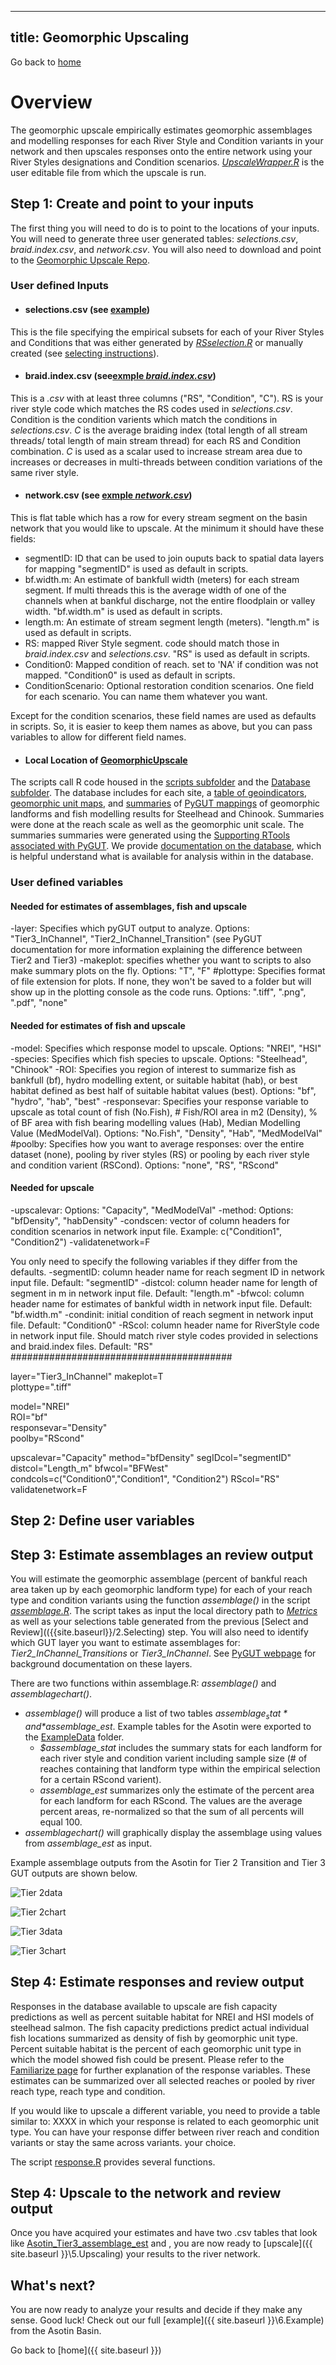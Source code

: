 
---
title: Geomorphic Upscaling
---

Go back to [home]()

# Overview
The geomorphic upscale empirically estimates geomorphic assemblages and modelling responses for each River Style and Condition variants in your network and then upscales responses onto the entire network using your River Styles designations and Condition scenarios. [*UpscaleWrapper.R*](https://github.com/natalie-kramer/GeomorphicUpscale/tree/master/UpscaleWrapper.R) is the user editable file from which the upscale is run. 

## Step 1: Create and point to your inputs
The first thing you will need to do is to point to the locations of your inputs. You will need to generate three user generated tables: *selections.csv*, *braid.index.csv*, and *network.csv*.  You will also need to download and point to the [Geomorphic Upscale Repo](https://github.com/natalie-kramer/GeomorphicUpscale). 

### User defined Inputs ###
- #### selections.csv (see [example](https://github.com/natalie-kramer/GeomorphicUpscale/tree/master/AsotinUpscale/Inputs/braid.index.csv)) #### 
This is the file specifying the empirical subsets for each of your River Styles and Conditions that was either generated by [*RSselection.R*](https://github.com/natalie-kramer/GeomorphicUpscale/tree/master/scripts/RSselection.R) or manually created (see [selecting instructions](https://github.com/natalie-kramer/GeomorphicUpscale/tree/master/docs/selecting.md)). 

- #### braid.index.csv (see[exmple *braid.index.csv*](https://github.com/natalie-kramer/GeomorphicUpscale/tree/master/AsotinUpscale/Inputs/braid.index.csv)) ####
This is a *.csv* with at least three columns ("RS", "Condition", "C").  RS is your river style code which matches the RS codes used in *selections.csv*. Condition is the condition varients which match the conditions in *selections.csv*. *C* is the average braiding index (total length of all stream threads/ total length of main stream thread) for each RS and Condition combination. *C* is used as a scalar used to increase stream area due to increases or decreases in multi-threads between condition variations of the same river style.  

- #### network.csv (see [exmple *network.csv*](https://github.com/natalie-kramer/GeomorphicUpscale/blob/master/AsotinUpscale/Inputs/network.csv))  ####
This is flat table which has a row for every stream segment on the basin network that you would like to upscale. At the minimum it should have these fields:
 - segmentID:  ID that can be used to join ouputs back to spatial data layers for mapping "segmentID" is used as default in scripts.
 - bf.width.m: An estimate of bankfull width (meters) for each stream segment.  If multi threads this is the average width of one of the channels when at bankful discharge, not the entire floodplain or valley width. "bf.width.m" is used as default in scripts.
 - length.m: An estimate of stream segment length (meters). "length.m" is used as default in scripts.
 - RS: mapped River Style segment.  code should match those in *braid.index.csv* and *selections.csv*. "RS" is used as default in scripts.
 - Condition0: Mapped condition of reach. set to 'NA' if condition was not mapped. "Condition0" is used as default in scripts.
 - ConditionScenario: Optional restoration condition scenarios. One field for each scenario.  You can name them whatever you want.

Except for the condition scenarios, these field names are used as defaults in scripts. So, it is easier to keep them names as above, but you can pass variables to allow for different field names.
 
- #### Local Location of [GeomorphicUpscale](https://github.com/natalie-kramer/GeomorphicUpscale)  ####
The scripts call R code housed in the [scripts subfolder](https://github.com/natalie-kramer/GeomorphicUpscale/tree/master/scripts) and the [Database subfolder](https://github.com/natalie-kramer/GeomorphicUpscale/tree/master/Database). The database includes for each site, a [table of geoindicators](https://github.com/natalie-kramer/GeomorphicUpscale/tree/master/Database/Database_reachcharacteristics.csv), [geomorphic unit maps](https://github.com/natalie-kramer/GeomorphicUpscale/Database/Maps.7z), and [summaries](https://github.com/natalie-kramer/GeomorphicUpscale/tree/master/Database/Metrics) of [PyGUT mappings](http://gut.riverscapes.xyz/) of geomorphic landforms and fish modelling results for Steelhead and Chinook. Summaries were done at the reach scale as well as the geomorphic unit scale. The summaries summaries were generated using the [Supporting RTools associated with PyGUT](https://github.com/Riverscapes/pyGUT/tree/master/SupportingTools/RScripts/Development). We provide [documentation on the database](familiarizing.md), which is helpful understand what is available for analysis within in the database.
 
### User defined variables ###

#### Needed for estimates of assemblages, fish and upscale ####
-layer: Specifies which pyGUT output to analyze. Options: "Tier3_InChannel", "Tier2_InChannel_Transition" (see PyGUT documentation for more information explaining the difference between Tier2 and Tier3)
-makeplot: specifies whether you want to scripts to also make summary plots on the fly. Options: "T", "F"
#plottype: Specifies format of file extension for plots. If none, they won't be saved to a folder but will show up in the plotting console as the code runs. Options: ".tiff", ".png", ".pdf", "none"
#### Needed for estimates of fish and upscale ####
-model: Specifies which response model to upscale. Options: "NREI", "HSI"
-species: Specifies which fish species to upscale. Options: "Steelhead", "Chinook"
-ROI: Specifies you region of interest to summarize fish as bankfull (bf), hydro modelling extent, or suitable habitat (hab), or best habitat defined as best half of suitable habitat values (best). Options: "bf", "hydro", "hab", "best"
-responsevar: Specifies your response variable to upscale as total count of fish (No.Fish), # Fish/ROI area in m2 (Density), % of BF area with fish bearing modelling values (Hab), Median Modelling Value (MedModelVal). Options: "No.Fish", "Density", "Hab", "MedModelVal"
#poolby: Specifies how you want to average responses: over the entire dataset (none), pooling by river styles (RS) or pooling by each river style and condition varient (RSCond). Options: "none", "RS", "RScond"
#### Needed for upscale ####
-upscalevar: Options: "Capacity", "MedModelVal"
-method: Options: "bfDensity", "habDensity"
-condscen: vector of column headers for condition scenarios in network input file. Example: c("Condition1", "Condition2")
-validatenetwork=F 

You only need to specify the following variables if they differ from the defaults.
-segmentID: column header name for reach segment ID in network input file. Default: "segmentID"
-distcol: column header name for length of segment in m in network input file. Default: "length.m"
-bfwcol: column header name for estimates of bankful width in network input file. Default: "bf.width.m"
-condinit: initial condition of reach segment in network input file. Default: "Condition0"
-RScol: column header name for RiverStyle code in network input file. Should match river style codes provided in selections and braid.index files. Default: "RS"
########################################

layer="Tier3_InChannel"
makeplot=T				
plottype=".tiff"

model="NREI" 				
ROI="bf"   					
responsevar="Density" 			 
poolby="RScond"	
	
upscalevar="Capacity"
method="bfDensity"
segIDcol="segmentID"
distcol="Length_m"
bfwcol="BFWest"
condcols=c("Condition0","Condition1", "Condition2")
RScol="RS"			
validatenetwork=F

 
## Step 2: Define user variables
 
 
 
## Step 3: Estimate assemblages an review output

You will estimate the geomorphic assemblage (percent of bankful reach area taken up by each geomorphic landform type) for each of your reach type and condition variants using the function *assemblage()* in the script  [*assemblage.R*](https://github.com/natalie-kramer/GeomorphicUpscale/tree/master/scripts/assemblage.R).  The script takes as input the local directory path to [*Metrics*](https://github.com/natalie-kramer/GeomorphicUpscale/tree/master/Database/GUTMetrics) as well as your selections table generated from the previous  [Select and Review](({{site.baseurl}}/2.Selecting) step.  You will also need to identify which GUT layer you want to estimate assemblages for: *Tier2_InChannel_Transitions* or *Tier3_InChannel*.  See [PyGUT webpage](https://riverscapes.github.io/pyGUT/background.html) for background documentation on these layers.

There are two functions within assemblage.R: *assemblage()* and *assemblagechart()*. 

* *assemblage()* will produce a list of  two tables *$assemblage_stat* and *$assemblage_est*. Example tables for the Asotin were exported to the [ExampleData](https://github.com/natalie-kramer/GeomorphicUpscale/tree/master/ExampleData) folder.  
  * *$assemblage_stat*  includes the summary stats for each landform for each river style and condition varient including sample size (# of reaches containing that landform type within the empirical selection for a certain RScond varient).  
  * *assemblage_est* summarizes only the estimate of the percent area for each landform for each RScond.  The values are the average percent areas, re-normalized so that the sum of all percents will equal 100.  
* *assemblagechart()* will graphically display the assemblage using values from *assemblage_est* as input.

Example assemblage outputs from the Asotin for Tier 2 Transition and Tier 3 GUT outputs are shown below.

![Tier 2data](https://github.com/natalie-kramer/GeomorphicUpscale/tree/master/docs/assets/Tier2_assemblage.PNG)

![Tier 2chart](https://github.com/natalie-kramer/GeomorphicUpscale/tree/master/docs/assets/Tier3_InChannel_Transition_assemblage.tiff)

![Tier 3data](https://github.com/natalie-kramer/GeomorphicUpscale/tree/master/docs/assets/Tier3_assemblage.PNG)

![Tier 3chart](https://github.com/natalie-kramer/GeomorphicUpscale/tree/master/docs/assets/Tier3_InChannel_assemblage.tiff)

## Step 4: Estimate responses and review output
Responses in the database available to upscale are fish capacity predictions as well as percent suitable habitat for NREI and HSI models of steelhead salmon.  The fish capacity predictions predict actual individual fish locations summarized as density of fish by geomorphic unit type. Percent suitable habitat is the percent of each geomorphic unit type in which the model showed fish could be present. Please refer to  the [Familiarize page]({{site.baseurl}}/1.Familiarizing) for further explanation of the response variables. These estimates can be summarized over all selected reaches or pooled by river reach type, reach type and condition. 

If you would like to upscale a different variable, you need to provide a table similar to: XXXX  in which your response is related to each geomorphic unit type.  You can have your response differ between river reach and condition variants or stay the same across variants. your choice.

The script [response.R]() provides several functions.


## Step 4: Upscale to the network and review output 
Once you have acquired your estimates and have two .csv tables that look like  [Asotin_Tier3_assemblage_est](https://github.com/natalie-kramer/GeomorphicUpscale/tree/master/ExampleData/Asotin_Tier3_assemblage_est.csv) and [](), you are now ready to [upscale]({{ site.baseurl }}\5.Upscaling) your results to the  river network. 


## What's next?
You are now ready to analyze your results and decide if they make any sense. Good luck!  Check out our full [example]({{ site.baseurl }}\6.Example) from the Asotin Basin.


Go back to [home]({{ site.baseurl }})

